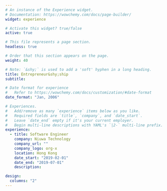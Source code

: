 ```yaml
---
# An instance of the Experience widget.
# Documentation: https://wowchemy.com/docs/page-builder/
widget: experience

# Activate this widget? true/false
active: true

# This file represents a page section.
headless: true

# Order that this section appears on the page.
weight: 40

# Note: `&shy;` is used to add a 'soft' hyphen in a long heading.
title: Entrepreneur&shy;ship
subtitle:

# Date format for experience
#   Refer to https://wowchemy.com/docs/customization/#date-format
date_format: "Jan, 2006"

# Experiences.
#   Add/remove as many `experience` items below as you like.
#   Required fields are `title`, `company`, and `date_start`.
#   Leave `date_end` empty if it's your current employer.
#   Begin multi-line descriptions with YAML's `|2-` multi-line prefix.
experience:
  - title: Software Engineer
    company: Niuwa Technology
    company_url: ""
    company_logo: org-x
    location: Hong Kong
    date_start: "2019-02-01"
    date_end: "2019-07-01"
    description:

design:
  columns: "2"
---
```

